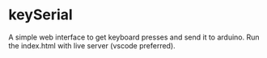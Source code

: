 # keySerial
A simple web interface to get keyboard presses and send it to arduino. Run the index.html with live server (vscode preferred).
